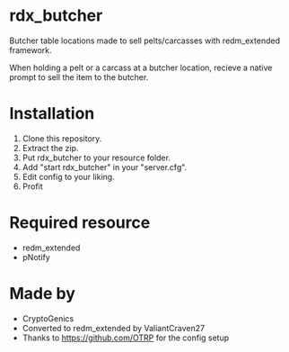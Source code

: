 # rdx_butcher
Butcher table locations made to sell pelts/carcasses with redm_extended framework.

When holding a pelt or a carcass at a butcher location, recieve a native prompt to sell the item to the butcher.

# Installation
1. Clone this repository.
2. Extract the zip.
3. Put rdx_butcher to your resource folder.
4. Add "start rdx_butcher" in your "server.cfg".
5. Edit config to your liking.
6. Profit

# Required resource
- redm_extended
- pNotify

# Made by
- CryptoGenics
- Converted to redm_extended by ValiantCraven27
- Thanks to https://github.com/OTRP for the config setup
